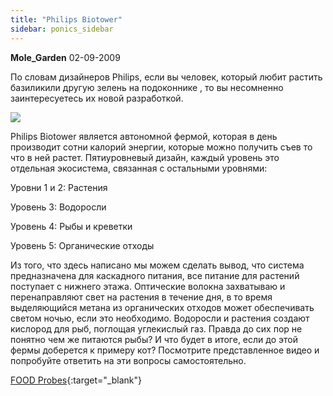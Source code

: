 ```yaml
---
title: "Philips Biotower"
sidebar: ponics_sidebar
---
```


**Mole_Garden** 02-09-2009

По словам дизайнеров Philips, если вы человек, который любит растить базиликили другую зелень на подоконнике , то вы несомненно заинтересуетесь их новой разработкой. 

![](/wp-content/uploads/2009/09/Philips_biosphere_thumb.jpg)

Philips Biotower является автономной фермой, которая в день производит сотни калорий энергии, которые можно получить съев то что в ней растет. Пятиуровневый дизайн, каждый уровень это отдельная экосистема, связанная с остальными уровнями: 

Уровни 1 и 2: Растения 

Уровень 3: Водоросли 

Уровень 4: Рыбы и креветки 

Уровень 5: Органические отходы

Из того, что здесь написано мы можем сделать вывод, что система предназначена для каскадного питания, все питание для растений поступает с нижнего этажа. Оптические волокна захватываю и перенаправляют свет на растения в течение дня, в то время выделяющийся метана из органических отходов может обеспечивать светом ночью, если это необходимо. Водоросли и растения создают кислород для рыб, поглощая углекислый газ. Правда до сих пор не понятно чем же питаются рыбы? И что будет в итоге, если до этой фермы доберется к примеру кот? Посмотрите представленное видео и попробуйте ответить на эти вопросы самостоятельно.

[FOOD Probes](http://www.youtube.com/watch?v=Au2Bueiy6MQ#ws-normal){:target="_blank"}


